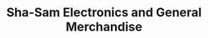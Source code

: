 ---
title: "Sha-Sam Electronics and General Merchandise"
url: /san-pablo/sha-sam-electronics-and-general-merchandise/
shop: Elektronik
---